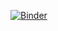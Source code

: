 [![Binder](https://mybinder.org/badge_logo.svg)](https://mybinder.org/v2/gh/gtkacz/internship-2022q2-gtkacz/main?labpath=https%3A%2F%2Fgithub.com%2Fgtkacz%2Finternship-2022q2-gtkacz%2Fblob%2Fmain%2Fsolution.ipynb)